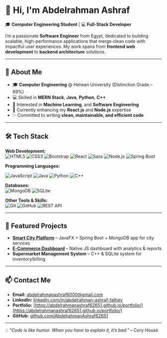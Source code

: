 # 👋 Hi, I'm Abdelrahman Ashraf  

🎓 **Computer Engineering Student** | 💻 **Full-Stack Developer**

I’m a passionate **Software Engineer** from Egypt, dedicated to building scalable, high-performance applications that merge clean code with impactful user experiences. My work spans from **frontend web development** to **backend architecture** solutions.  

---

## 🚀 About Me
- 🎓 **Computer Engineering** @ Helwan University (Distinction Grade – 89%)
- 💻 Skilled in **MERN Stack**, **Java**, **Python**, **C++**
- 🤖 Interested in **Machine Learning**, and **Software Engineering**
- 🌱 Currently enhancing my **React.js** and **Node.js** expertise
- ✨ Committed to writing **clean, maintainable, and efficient code**

---

## 🛠 Tech Stack
**Web Development:**  
![HTML5](https://img.shields.io/badge/HTML5-E34F26?style=for-the-badge&logo=html5&logoColor=white)  ![CSS3](https://img.shields.io/badge/CSS3-1572B6?style=for-the-badge&logo=css3&logoColor=white)  ![Bootstrap](https://img.shields.io/badge/Bootstrap-563D7C?style=for-the-badge&logo=bootstrap&logoColor=white)   ![React](https://img.shields.io/badge/React-20232A?style=for-the-badge&logo=react&logoColor=61DAFB) ![Sass](https://img.shields.io/badge/Sass-CC6699?style=for-the-badge&logo=sass&logoColor=white)  ![Node.js](https://img.shields.io/badge/Node.js-339933?style=for-the-badge&logo=node.js&logoColor=white)  ![Spring Boot](https://img.shields.io/badge/Spring%20Boot-6DB33F?style=for-the-badge&logo=springboot&logoColor=white)  


**Programming Languages:**  

![JavaScript](https://img.shields.io/badge/JavaScript-F7DF1E?style=for-the-badge&logo=javascript&logoColor=black)  ![Java](https://img.shields.io/badge/Java-007396?style=for-the-badge&logo=java&logoColor=white)
![Python](https://img.shields.io/badge/Python-3776AB?style=for-the-badge&logo=python&logoColor=white)  ![C++](https://img.shields.io/badge/C++-00599C?style=for-the-badge&logo=c%2B%2B&logoColor=white)  

**Databases:**  
![MongoDB](https://img.shields.io/badge/MongoDB-4EA94B?style=for-the-badge&logo=mongodb&logoColor=white)  ![SQLite](https://img.shields.io/badge/SQLite-003B57?style=for-the-badge&logo=sqlite&logoColor=white)  

**Other Tools & Skills:**  
![Git](https://img.shields.io/badge/Git-F05032?style=for-the-badge&logo=git&logoColor=white) ![GitHub](https://img.shields.io/badge/GitHub-181717?style=for-the-badge&logo=github&logoColor=white)  ![REST API](https://img.shields.io/badge/REST%20API-02569B?style=for-the-badge&logo=api&logoColor=white)  

---

## 📌 Featured Projects
- **[Smart City Platform](https://www.linkedin.com/posts/mohammademad2003_java-smartcity-javafx-activity-7331357990710575104-DSXK?utm_source=share&utm_medium=member_desktop&rcm=ACoAAElyBZkBqm8I8kG2VsySAlVAn0aNj6ex1yM)** – JavaFX + Spring Boot + MongoDB app for city services  
- **[E-Commerce Dashboard](https://github.com/AbdelrahmanAshraf62651/E-Commerce)** – Native JS dashboard with analytics & reports  
- **Supermarket Management System** – C++ & SQLite system for inventory/billing  

---

## 📫 Contact Me
- **Email:** abdelrahmanashraf6000@gmail.com  
- **LinkedIn:** [linkedin.com/in/abdelrahman-ashraf-fathey](https://linkedin.com/in/abdelrahman-ashraf-fathey/)  
- **Portfolio:** [https://abdelrahmanashraf62651.github.io/portfolio/](https://abdelrahmanashraf62651.github.io/portfolio/)  
- **GitHub:** [github.com/AbdelrahmanAshraf62651](https://github.com/AbdelrahmanAshraf62651)  

---
💡 *"Code is like humor. When you have to explain it, it’s bad."* – Cory House
